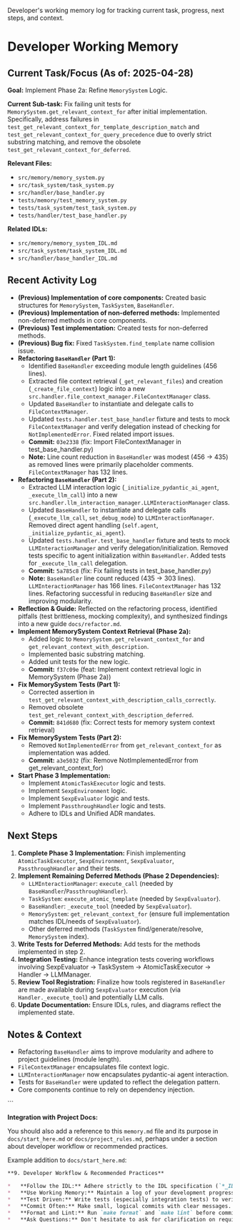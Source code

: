 <description>Developer's working memory log for tracking current task, progress, next steps, and context.</description>
# Developer Working Memory

## Current Task/Focus (As of: 2025-04-28)

**Goal:** Implement Phase 2a: Refine `MemorySystem` Logic.

**Current Sub-task:** Fix failing unit tests for `MemorySystem.get_relevant_context_for` after initial implementation. Specifically, address failures in `test_get_relevant_context_for_template_description_match` and `test_get_relevant_context_for_query_precedence` due to overly strict substring matching, and remove the obsolete `test_get_relevant_context_for_deferred`.

**Relevant Files:**
- `src/memory/memory_system.py`
- `src/task_system/task_system.py`
- `src/handler/base_handler.py`
- `tests/memory/test_memory_system.py`
- `tests/task_system/test_task_system.py`
- `tests/handler/test_base_handler.py`

**Related IDLs:**
- `src/memory/memory_system_IDL.md`
- `src/task_system/task_system_IDL.md`
- `src/handler/base_handler_IDL.md`

## Recent Activity Log

- **(Previous) Implementation of core components:** Created basic structures for `MemorySystem`, `TaskSystem`, `BaseHandler`.
- **(Previous) Implementation of non-deferred methods:** Implemented non-deferred methods in core components.
- **(Previous) Test implementation:** Created tests for non-deferred methods.
- **(Previous) Bug fix:** Fixed `TaskSystem.find_template` name collision issue.
- **Refactoring `BaseHandler` (Part 1):**
    - Identified `BaseHandler` exceeding module length guidelines (456 lines).
    - Extracted file context retrieval (`_get_relevant_files`) and creation (`_create_file_context`) logic into a new `src.handler.file_context_manager.FileContextManager` class.
    - Updated `BaseHandler` to instantiate and delegate calls to `FileContextManager`.
    - Updated `tests.handler.test_base_handler` fixture and tests to mock `FileContextManager` and verify delegation instead of checking for `NotImplementedError`. Fixed related import issues.
    - **Commit:** `03e2338` (fix: Import FileContextManager in test_base_handler.py)
    - **Note:** Line count reduction in `BaseHandler` was modest (456 -> 435) as removed lines were primarily placeholder comments. `FileContextManager` has 132 lines.
- **Refactoring `BaseHandler` (Part 2):**
    - Extracted LLM interaction logic (`_initialize_pydantic_ai_agent`, `_execute_llm_call`) into a new `src.handler.llm_interaction_manager.LLMInteractionManager` class.
    - Updated `BaseHandler` to instantiate and delegate calls (`_execute_llm_call`, `set_debug_mode`) to `LLMInteractionManager`. Removed direct agent handling (`self.agent`, `_initialize_pydantic_ai_agent`).
    - Updated `tests.handler.test_base_handler` fixture and tests to mock `LLMInteractionManager` and verify delegation/initialization. Removed tests specific to agent initialization within `BaseHandler`. Added tests for `_execute_llm_call` delegation.
    - **Commit:** `5a785c8` (fix: Fix failing tests in test_base_handler.py)
    - **Note:** `BaseHandler` line count reduced (435 -> 303 lines). `LLMInteractionManager` has 166 lines. `FileContextManager` has 132 lines. Refactoring successful in reducing `BaseHandler` size and improving modularity.
- **Reflection & Guide:** Reflected on the refactoring process, identified pitfalls (test brittleness, mocking complexity), and synthesized findings into a new guide `docs/refactor.md`.
- **Implement MemorySystem Context Retrieval (Phase 2a):**
    - Added logic to `MemorySystem.get_relevant_context_for` and `get_relevant_context_with_description`.
    - Implemented basic substring matching.
    - Added unit tests for the new logic.
    - **Commit:** `f37c09e` (feat: Implement context retrieval logic in MemorySystem (Phase 2a))
- **Fix MemorySystem Tests (Part 1):**
    - Corrected assertion in `test_get_relevant_context_with_description_calls_correctly`.
    - Removed obsolete `test_get_relevant_context_with_description_deferred`.
    - **Commit:** `841d680` (fix: Correct tests for memory system context retrieval)
- **Fix MemorySystem Tests (Part 2):**
    - Removed `NotImplementedError` from `get_relevant_context_for` as implementation was added.
    - **Commit:** `a3e5032` (fix: Remove NotImplementedError from get_relevant_context_for)
- **Start Phase 3 Implementation:**
    - Implement `AtomicTaskExecutor` logic and tests.
    - Implement `SexpEnvironment` logic.
    - Implement `SexpEvaluator` logic and tests.
    - Implement `PassthroughHandler` logic and tests.
    - Adhere to IDLs and Unified ADR mandates.

## Next Steps

1.  **Complete Phase 3 Implementation:** Finish implementing `AtomicTaskExecutor`, `SexpEnvironment`, `SexpEvaluator`, `PassthroughHandler` and their tests.
2.  **Implement Remaining Deferred Methods (Phase 2 Dependencies):**
    *   `LLMInteractionManager`: `execute_call` (needed by `BaseHandler`/`PassthroughHandler`).
    *   `TaskSystem`: `execute_atomic_template` (needed by `SexpEvaluator`).
    *   `BaseHandler`: `_execute_tool` (needed by `SexpEvaluator`).
    *   `MemorySystem`: `get_relevant_context_for` (ensure full implementation matches IDL/needs of `SexpEvaluator`).
    *   Other deferred methods (`TaskSystem` find/generate/resolve, `MemorySystem` index).
3.  **Write Tests for Deferred Methods:** Add tests for the methods implemented in step 2.
4.  **Integration Testing:** Enhance integration tests covering workflows involving SexpEvaluator -> TaskSystem -> AtomicTaskExecutor -> Handler -> LLMManager.
5.  **Review Tool Registration:** Finalize how tools registered in `BaseHandler` are made available during `SexpEvaluator` execution (via `Handler._execute_tool`) and potentially LLM calls.
6.  **Update Documentation:** Ensure IDLs, rules, and diagrams reflect the implemented state.

## Notes & Context

- Refactoring `BaseHandler` aims to improve modularity and adhere to project guidelines (module length).
- `FileContextManager` encapsulates file context logic.
- `LLMInteractionManager` now encapsulates pydantic-ai agent interaction.
- Tests for `BaseHandler` were updated to reflect the delegation pattern.
- Core components continue to rely on dependency injection.
</file>
```

**Integration with Project Docs:**

You should also add a reference to this `memory.md` file and its purpose in `docs/start_here.md` or `docs/project_rules.md`, perhaps under a section about developer workflow or recommended practices.

Example addition to `docs/start_here.md`:

```markdown
**9. Developer Workflow & Recommended Practices**

*   **Follow the IDL:** Adhere strictly to the IDL specification (`*_IDL.md`) for the component you are implementing (See Section 3).
*   **Use Working Memory:** Maintain a log of your development progress, current focus, and next steps in `docs/memory.md`. Update it frequently and commit it with your changes. This aids context retention and review. (See `docs/memory.md` for template and guidelines).
*   **Test Driven:** Write tests (especially integration tests) to verify your implementation against the IDL contract (See Section 6).
*   **Commit Often:** Make small, logical commits with clear messages.
*   **Format and Lint:** Run `make format` and `make lint` before committing.
*   **Ask Questions:** Don't hesitate to ask for clarification on requirements or design.
